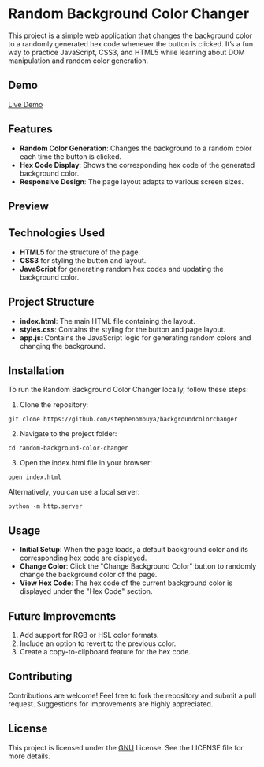 # **Random Background Color Changer**
This project is a simple web application that changes the background color to a randomly generated hex code whenever the button is clicked. It’s a fun way to practice JavaScript, CSS3, and HTML5 while learning about DOM manipulation and random color generation.

## **Demo**
[Live Demo]() <!-- Add a link to your live demo if available -->

## **Features**
* **Random Color Generation**: Changes the background to a random color each time the button is clicked.
* **Hex Code Display**: Shows the corresponding hex code of the generated background color.
* **Responsive Design**: The page layout adapts to various screen sizes.

## **Preview**
<!-- Add a screenshot or GIF of your project -->

## **Technologies Used**
* **HTML5** for the structure of the page.
* **CSS3** for styling the button and layout.
* **JavaScript** for generating random hex codes and updating the background color.

## **Project Structure**
* **index.html**: The main HTML file containing the layout.
* **styles.css**: Contains the styling for the button and page layout.
* **app.js**: Contains the JavaScript logic for generating random colors and changing the background.

## **Installation**
To run the Random Background Color Changer locally, follow these steps:

1. Clone the repository:

```
git clone https://github.com/stephenombuya/backgroundcolorchanger
```

2. Navigate to the project folder:

```
cd random-background-color-changer
```

3. Open the index.html file in your browser:

```
open index.html
```
Alternatively, you can use a local server:

```
python -m http.server
```

## **Usage**
* **Initial Setup**: When the page loads, a default background color and its corresponding hex code are displayed.
* **Change Color**: Click the "Change Background Color" button to randomly change the background color of the page.
* **View Hex Code**: The hex code of the current background color is displayed under the "Hex Code" section.

## **Future Improvements**
1. Add support for RGB or HSL color formats.
2. Include an option to revert to the previous color.
3. Create a copy-to-clipboard feature for the hex code.

## **Contributing**
Contributions are welcome! Feel free to fork the repository and submit a pull request. Suggestions for improvements are highly appreciated.

## **License**
This project is licensed under the [GNU](https://github.com/stephenombuya/backgroundcolorchanger/) License. See the LICENSE file for more details.

